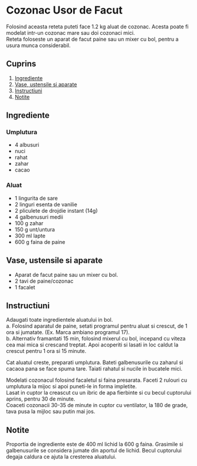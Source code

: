 # Cozonac Usor de Facut

Folosind aceasta reteta puteti face 1.2 kg aluat de cozonac.
Acesta poate fi modelat intr-un cozonac mare sau doi cozonaci mici.  
Reteta foloseste un aparat de facut paine sau un mixer cu bol, pentru a usura munca considerabil.

## Cuprins

1. [Ingrediente](#ingrediente)
2. [Vase, ustensile si aparate](#vase-ustensile-aparate)
3. [Instructiuni](#instructiuni)
4. [Notite](#notite)

<a id="ingrediente"></a>

## Ingrediente

### Umplutura

- 4 albusuri
- nuci
- rahat
- zahar
- cacao

### Aluat

- 1 lingurita de sare 
- 2 linguri esenta de vanilie
- 2 pliculete de drojdie instant (14g)
- 4 galbenusuri medii
- 100 g zahar
- 150 g unt/untura
- 300 ml lapte
- 600 g faina de paine

<a id="vase-ustensile-aparate"></a>

## Vase, ustensile si aparate

- Aparat de facut paine sau un mixer cu bol.
- 2 tavi de paine/cozonac
- 1 facalet

<a id="instructiuni"></a>

## Instructiuni

Adaugati toate ingredientele aluatului in bol.  
a. Folosind aparatul de paine, setati programul pentru aluat si crescut, de 1 ora si jumatate. (Ex. Marca ambiano programul 17).  
b. Alternativ framantati 15 min, folosind mixerul cu bol, incepand cu viteza cea mai mica si crescand treptat. Apoi acoperiti si lasati in loc caldut la crescut pentru 1 ora si 15 minute.

Cat aluatul creste, preparati umplutura. Bateti galbenusurile cu zaharul si cacaoa pana se face spuma tare. Taiati rahatul si nucile in bucatele mici.

Modelati cozonacul folosind facaletul si faina presarata. Faceti 2 rulouri cu umplutura la mijoc si apoi puneti-le in forma impletite.  
Lasat in cuptor la creascut cu un ibric de apa fierbinte si cu becul cuptorului aprins, pentru 30 de minute.  
Coaceti cozonacii 30-35 de minute in cuptor cu ventilator, la 180 de grade, tava pusa la mijloc sau putin mai jos.

<a id="notite"></a>

## Notite

Proportia de ingrediente este de 400 ml lichid la 600 g faina.
Grasimile si galbenusurile se considera jumate din aportul de lichid.
Becul cuptorului degaja caldura ce ajuta la cresterea aluatului.